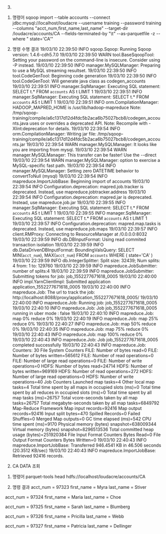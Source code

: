﻿3.
1) 명령어
sqoop import --table accounts --connect jdbc:mysql://localhost/loudacre --username training --password training --columns "acct_num,first_name,last_name" --target-dir /loudacre/accounts/CA --fields-terminated-by "\t" --as-parquetfile -z --where " state='CA'"

2) 명령 수행 결과
19/03/10 22:39:50 INFO sqoop.Sqoop: Running Sqoop version: 1.4.6-cdh5.7.0
19/03/10 22:39:50 WARN tool.BaseSqoopTool: Setting your password on the command-line is insecure. Consider using -P instead.
19/03/10 22:39:50 INFO manager.MySQLManager: Preparing to use a MySQL streaming resultset.
19/03/10 22:39:50 INFO tool.CodeGenTool: Beginning code generation
19/03/10 22:39:50 INFO tool.CodeGenTool: Will generate java class as codegen_accounts
19/03/10 22:39:51 INFO manager.SqlManager: Executing SQL statement: SELECT t.* FROM `accounts` AS t LIMIT 1
19/03/10 22:39:51 INFO manager.SqlManager: Executing SQL statement: SELECT t.* FROM `accounts` AS t LIMIT 1
19/03/10 22:39:51 INFO orm.CompilationManager: HADOOP_MAPRED_HOME is /usr/lib/hadoop-mapreduce
Note: /tmp/sqoop-training/compile/a6c1317d12d4fdc5b2aca6b75027bcb8/codegen_accounts.java uses or overrides a deprecated API.
Note: Recompile with -Xlint:deprecation for details.
19/03/10 22:39:54 INFO orm.CompilationManager: Writing jar file: /tmp/sqoop-training/compile/a6c1317d12d4fdc5b2aca6b75027bcb8/codegen_accounts.jar
19/03/10 22:39:54 WARN manager.MySQLManager: It looks like you are importing from mysql.
19/03/10 22:39:54 WARN manager.MySQLManager: This transfer can be faster! Use the --direct
19/03/10 22:39:54 WARN manager.MySQLManager: option to exercise a MySQL-specific fast path.
19/03/10 22:39:54 INFO manager.MySQLManager: Setting zero DATETIME behavior to convertToNull (mysql)
19/03/10 22:39:54 INFO mapreduce.ImportJobBase: Beginning import of accounts
19/03/10 22:39:54 INFO Configuration.deprecation: mapred.job.tracker is deprecated. Instead, use mapreduce.jobtracker.address
19/03/10 22:39:54 INFO Configuration.deprecation: mapred.jar is deprecated. Instead, use mapreduce.job.jar
19/03/10 22:39:55 INFO manager.SqlManager: Executing SQL statement: SELECT t.* FROM `accounts` AS t LIMIT 1
19/03/10 22:39:55 INFO manager.SqlManager: Executing SQL statement: SELECT t.* FROM `accounts` AS t LIMIT 1
19/03/10 22:39:57 INFO Configuration.deprecation: mapred.map.tasks is deprecated. Instead, use mapreduce.job.maps
19/03/10 22:39:57 INFO client.RMProxy: Connecting to ResourceManager at /0.0.0.0:8032
19/03/10 22:39:59 INFO db.DBInputFormat: Using read commited transaction isolation
19/03/10 22:39:59 INFO db.DataDrivenDBInputFormat: BoundingValsQuery: SELECT MIN(`acct_num`), MAX(`acct_num`) FROM `accounts` WHERE (  state='CA' )
19/03/10 22:39:59 INFO db.IntegerSplitter: Split size: 32439; Num splits: 4 from: 1 to: 129760
19/03/10 22:39:59 INFO mapreduce.JobSubmitter: number of splits:4
19/03/10 22:39:59 INFO mapreduce.JobSubmitter: Submitting tokens for job: job_1552277671618_0005
19/03/10 22:40:00 INFO impl.YarnClientImpl: Submitted application application_1552277671618_0005
19/03/10 22:40:00 INFO mapreduce.Job: The url to track the job: http://localhost:8088/proxy/application_1552277671618_0005/
19/03/10 22:40:00 INFO mapreduce.Job: Running job: job_1552277671618_0005
19/03/10 22:40:10 INFO mapreduce.Job: Job job_1552277671618_0005 running in uber mode : false
19/03/10 22:40:10 INFO mapreduce.Job:  map 0% reduce 0%
19/03/10 22:40:19 INFO mapreduce.Job:  map 25% reduce 0%
19/03/10 22:40:27 INFO mapreduce.Job:  map 50% reduce 0%
19/03/10 22:40:35 INFO mapreduce.Job:  map 75% reduce 0%
19/03/10 22:40:43 INFO mapreduce.Job:  map 100% reduce 0%
19/03/10 22:40:43 INFO mapreduce.Job: Job job_1552277671618_0005 completed successfully
19/03/10 22:40:43 INFO mapreduce.Job: Counters: 30
	File System Counters
		FILE: Number of bytes read=0
		FILE: Number of bytes written=565612
		FILE: Number of read operations=0
		FILE: Number of large read operations=0
		FILE: Number of write operations=0
		HDFS: Number of bytes read=24714
		HDFS: Number of bytes written=969169
		HDFS: Number of read operations=272
		HDFS: Number of large read operations=0
		HDFS: Number of write operations=40
	Job Counters
		Launched map tasks=4
		Other local map tasks=4
		Total time spent by all maps in occupied slots (ms)=0
		Total time spent by all reduces in occupied slots (ms)=0
		Total time spent by all map tasks (ms)=26757
		Total vcore-seconds taken by all map tasks=26757
		Total megabyte-seconds taken by all map tasks=6849792
	Map-Reduce Framework
		Map input records=92416
		Map output records=92416
		Input split bytes=470
		Spilled Records=0
		Failed Shuffles=0
		Merged Map outputs=0
		GC time elapsed (ms)=542
		CPU time spent (ms)=9170
		Physical memory (bytes) snapshot=638009344
		Virtual memory (bytes) snapshot=8296513536
		Total committed heap usage (bytes)=251920384
	File Input Format Counters
		Bytes Read=0
	File Output Format Counters
		Bytes Written=0
19/03/10 22:40:43 INFO mapreduce.ImportJobBase: Transferred 946.4541 KB in 46.506 seconds (20.3512 KB/sec)
19/03/10 22:40:43 INFO mapreduce.ImportJobBase: Retrieved 92416 records.


2. CA DATA 조회
1) 명령어 parquet-tools head hdfs://localhost/loudacre/accounts/CA

2) 명령 결과
acct_num = 97323
first_name = Myra
last_name = Stiver

acct_num = 97324
first_name = Maria
last_name = Choe

acct_num = 97325
first_name = Sarah
last_name = Blumberg

acct_num = 97326
first_name = Pricilla
last_name = Webb

acct_num = 97327
first_name = Patricia
last_name = Dellinger
